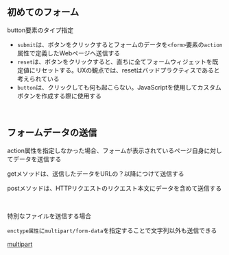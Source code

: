 ## 初めてのフォーム

button要素のタイプ指定

- `submit`は、ボタンをクリックするとフォームのデータを`<form>`要素の`action`属性で定義したWebページへ送信する
- `reset`は、ボタンをクリックすると、直ちに全てフォームウィジェットを既定値にリセットする。UXの観点では、resetはバッドプラクティスであると考えられている
- `button`は、クリックしても何も起こらない。JavaScriptを使用してカスタムボタンを作成する際に使用する

<br>

## フォームデータの送信

action属性を指定しなかった場合、フォームが表示されているページ自身に対してデータを送信する

getメソッドは、送信したデータをURLの？以降につけて送信する

postメソッドは、HTTPリクエストのリクエスト本文にデータを含めて送信する

<br>

特別なファイルを送信する場合

`enctype属性`に`multipart/form-data`を指定することで文字列以外も送信できる

[multipart](dust/multipart.md)